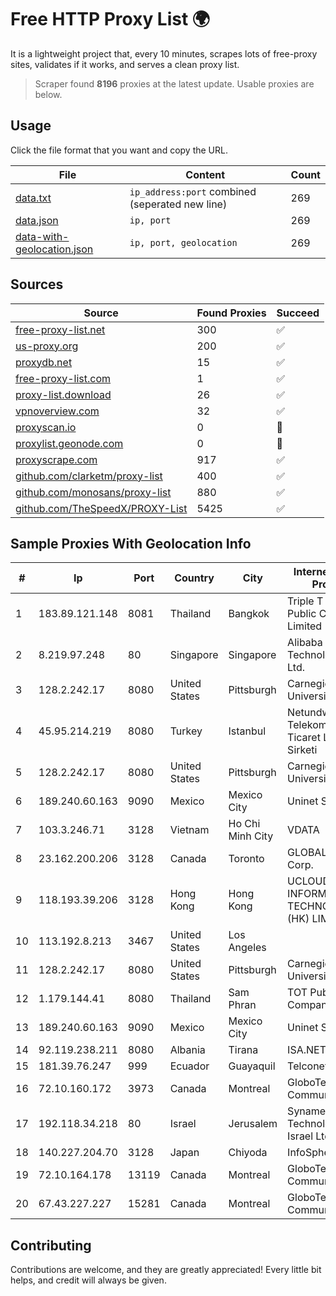 
# Free HTTP Proxy List 🌍

It is a lightweight project that, every 10 minutes, scrapes lots of free-proxy sites, validates if it works, and serves a clean proxy list.


> Scraper found **8196** proxies at the latest update. Usable proxies are below.

## Usage

Click the file format that you want and copy the URL.


|File|Content|Count|
|----|-------|-----|
|[data.txt](https://raw.githubusercontent.com/themiralay/Proxy-List-World/master/data.txt)|`ip_address:port` combined (seperated new line)|269|
|[data.json](https://raw.githubusercontent.com/themiralay/Proxy-List-World/master/data.json)|`ip, port`|269|
|[data-with-geolocation.json](https://raw.githubusercontent.com/themiralay/Proxy-List-World/master/data-with-geolocation.json)|`ip, port, geolocation`|269|

## Sources

|Source|Found Proxies|Succeed|
|------|-------------|-------|
|[free-proxy-list.net](https://free-proxy-list.net)|300|✅|
|[us-proxy.org](https://www.us-proxy.org)|200|✅|
|[proxydb.net](http://proxydb.net)|15|✅|
|[free-proxy-list.com](https://free-proxy-list.com/?page=&port=&type%5B%5D=http&type%5B%5D=https&up_time=0&search=Search)|1|✅|
|[proxy-list.download](https://www.proxy-list.download/HTTP)|26|✅|
|[vpnoverview.com](https://vpnoverview.com/privacy/anonymous-browsing/free-proxy-servers)|32|✅|
|[proxyscan.io](https://www.proxyscan.io)|0|🚫|
|[proxylist.geonode.com](https://proxylist.geonode.com/api/proxy-list?limit=300&page=1&sort_by=lastChecked&sort_type=desc&protocols=http,https)|0|🚫|
|[proxyscrape.com](https://api.proxyscrape.com/v2/?request=displayproxies&protocol=http&timeout=10000&country=all&ssl=all&anonymity=all)|917|✅|
|[github.com/clarketm/proxy-list](https://raw.githubusercontent.com/clarketm/proxy-list/master/proxy-list-raw.txt)|400|✅|
|[github.com/monosans/proxy-list](https://raw.githubusercontent.com/monosans/proxy-list/main/proxies/http.txt)|880|✅|
|[github.com/TheSpeedX/PROXY-List](https://raw.githubusercontent.com/TheSpeedX/PROXY-List/master/http.txt)|5425|✅|


## Sample Proxies With Geolocation Info

|#|Ip|Port|Country|City|Internet Service Provider|
|-|--|----|-------|----|-------------------------|
|1|183.89.121.148|8081|Thailand|Bangkok|Triple T Broadband Public Company Limited|
|2|8.219.97.248|80|Singapore|Singapore|Alibaba (US) Technology Co., Ltd.|
|3|128.2.242.17|8080|United States|Pittsburgh|Carnegie Mellon University|
|4|45.95.214.219|8080|Turkey|Istanbul|Netundweb Telekomunikasyon Ticaret Limited Sirketi|
|5|128.2.242.17|8080|United States|Pittsburgh|Carnegie Mellon University|
|6|189.240.60.163|9090|Mexico|Mexico City|Uninet S.A. de C.V.|
|7|103.3.246.71|3128|Vietnam|Ho Chi Minh City|VDATA|
|8|23.162.200.206|3128|Canada|Toronto|GLOBALTELEHOST Corp.|
|9|118.193.39.206|3128|Hong Kong|Hong Kong|UCLOUD INFORMATION TECHNOLOGY (HK) LIMITED|
|10|113.192.8.213|3467|United States|Los Angeles||
|11|128.2.242.17|8080|United States|Pittsburgh|Carnegie Mellon University|
|12|1.179.144.41|8080|Thailand|Sam Phran|TOT Public Company Limited|
|13|189.240.60.163|9090|Mexico|Mexico City|Uninet S.A. de C.V.|
|14|92.119.238.211|8080|Albania|Tirana|ISA.NET Sh.p.k.|
|15|181.39.76.247|999|Ecuador|Guayaquil|Telconet S.A|
|16|72.10.160.172|3973|Canada|Montreal|GloboTech Communications|
|17|192.118.34.218|80|Israel|Jerusalem|Synamedia Technologies Israel Ltd|
|18|140.227.204.70|3128|Japan|Chiyoda|InfoSphere|
|19|72.10.164.178|13119|Canada|Montreal|GloboTech Communications|
|20|67.43.227.227|15281|Canada|Montreal|GloboTech Communications|



## Contributing

Contributions are welcome, and they are greatly appreciated! Every
little bit helps, and credit will always be given.

